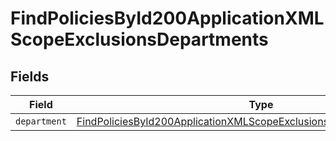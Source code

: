 # FindPoliciesById200ApplicationXMLScopeExclusionsDepartments


## Fields

| Field                                                                                                                                                                     | Type                                                                                                                                                                      | Required                                                                                                                                                                  | Description                                                                                                                                                               |
| ------------------------------------------------------------------------------------------------------------------------------------------------------------------------- | ------------------------------------------------------------------------------------------------------------------------------------------------------------------------- | ------------------------------------------------------------------------------------------------------------------------------------------------------------------------- | ------------------------------------------------------------------------------------------------------------------------------------------------------------------------- |
| `department`                                                                                                                                                              | [FindPoliciesById200ApplicationXMLScopeExclusionsDepartmentsDepartment](../../models/operations/findpoliciesbyid200applicationxmlscopeexclusionsdepartmentsdepartment.md) | :heavy_minus_sign:                                                                                                                                                        | N/A                                                                                                                                                                       |